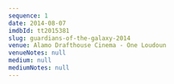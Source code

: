 ```yaml
---
sequence: 1
date: 2014-08-07
imdbId: tt2015381
slug: guardians-of-the-galaxy-2014
venue: Alamo Drafthouse Cinema - One Loudoun
venueNotes: null
medium: null
mediumNotes: null
---
```


